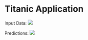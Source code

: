 # Titanic Application 

Input Data:
<img src="https://s3-ap-southeast-2.amazonaws.com/aman-fastai/input_data.png"/>

Predictions:
<img src="https://s3-ap-southeast-2.amazonaws.com/aman-fastai/predictions.png"/>